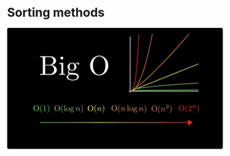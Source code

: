 # Sorting methods

<div>
  <img style="border-radius: 4px" src="https://github.com/iamlorddop/sorting-methods/blob/main/assets/img/bigo.jpg" alt="big O notation">
</div>
